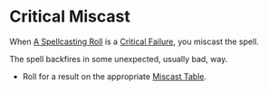 # Critical Miscast

When [A Spellcasting Roll](../../Magic/Spellcasting/Spellcasting.md#The%20Spellcasting%20Roll) is a [Critical Failure](Critical%20Failure.md), you miscast the spell.

The spell backfires in some unexpected, usually bad, way.

- Roll for a result on the appropriate [Miscast Table](../../Magic/Spells/Miscast%20Tables/!Miscast%20Tables.md).
